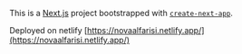 This is a [Next.js](https://nextjs.org/) project bootstrapped with [`create-next-app`](https://github.com/vercel/next.js/tree/canary/packages/create-next-app).


Deployed on netlify  [https://novaalfarisi.netlify.app/](https://novaalfarisi.netlify.app/)

